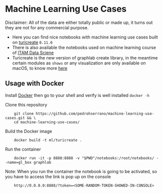 # Machine Learning Use Cases

Disclaimer: All of the data are either totally public or made up, it turns out they are not for any commercial purpose.

- Here you can find nice notebooks with machine learning use cases built on [turicreate](https://github.com/apple/turicreate) `0.11.0`
- There is also available the notebooks used on machine learning course of [ITAM Data Sciene](http://mcienciadatos.itam.mx/es)
- Turicreate is the new version of graphlab create library, in the meantime certain modules as `shows` or any visualization are only available on macOS, to know more [here](https://github.com/apple/turicreate)

## Usage with Docker

Install [Docker](https://www.docker.com/) then go to your shell and verify is well installed `docker -h`  

Clone this repository 

        git clone https://github.com/pedrohserrano/machine-learning-use-cases.git && \
        cd machine-learning-use-cases/

Build the Docker image

        docker build -t ml/turicreate .

Run the container

        docker run -it -p 8888:8888 -v "$PWD"/notebooks:/root/notebooks/ --name=gl_box graphlab

Note: When you run the container the notebook is going to be activated, so you have to access the link is pop up on the console

        http://0.0.0.0:8888/?token=<SOME-RANDOM-TOKEN-SHOWED-IN-CONSOLE>
